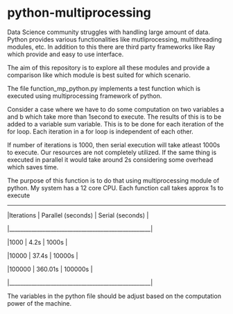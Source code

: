 # python-multiprocessing

Data Science community struggles with handling large amount of data. 
Python provides various functionalities like mutliprocessing, multithreading modules, etc. 
In addition to this there are third party frameworks like Ray which provide and easy to use interface. 

The aim of this repository is to explore all these modules and provide a comparison like which module is best suited for which scenario. 

The file function_mp_python.py implements a test function which is executed using multiprocessing framework of python.

Consider a case where we have to do some computation on two variables a and b which take more than 1second to execute. The results of this is to be added to a variable sum variable. This is to be done for each iteration of the for loop. Each iteration in a for loop is independent of each other. 

If number of iterations is 1000, then serial execution will take atleast 1000s to execute. Our resources are not completely utilized. If the same thing is executed in parallel it would take around 2s considering some overhead which saves time.

The purpose of this function is to do that using multiprocessing module of python. My system has a 12 core CPU. Each function call takes approx 1s to execute
 ___________________________________________________
 
|Iterations | Parallel (seconds) | Serial (seconds) | 

|___________________________________________________|

|1000       | 4.2s               | 1000s            |

|10000      | 37.4s              | 10000s           | 

|100000     | 360.01s            | 100000s          | 

|___________________________________________________|


The variables in the python file should be adjust based on the computation power of the machine.














